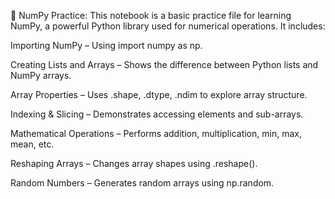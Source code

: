 📘 NumPy Practice:
This notebook is a basic practice file for learning NumPy, a powerful Python library used for numerical operations. It includes:

Importing NumPy – Using import numpy as np.

Creating Lists and Arrays – Shows the difference between Python lists and NumPy arrays.

Array Properties – Uses .shape, .dtype, .ndim to explore array structure.

Indexing & Slicing – Demonstrates accessing elements and sub-arrays.

Mathematical Operations – Performs addition, multiplication, min, max, mean, etc.

Reshaping Arrays – Changes array shapes using .reshape().

Random Numbers – Generates random arrays using np.random.
